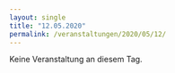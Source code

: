 ```yaml
---
layout: single
title: "12.05.2020"
permalink: /veranstaltungen/2020/05/12/
---
```


Keine Veranstaltung an diesem Tag.
